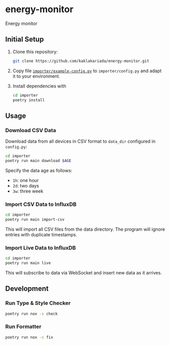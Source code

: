 # energy-monitor
Energy monitor

## Initial Setup

1. Clone this repository:
    ```sh
    git clone https://github.com/kaklakariada/energy-monitor.git
    ```

2. Copy file [`importer/example-config.py`](./importer/example-config.py) to `importer/config.py` and adapt it to your environment.
3. Install dependencies with
    ```sh
    cd importer
    poetry install
    ```

## Usage

### Download CSV Data

Download data from all devices in CSV format to `data_dir` configured in `config.py`:

```sh
cd importer
poetry run main download $AGE
```

Specify the data age as follows:

* `1h`: one hour
* `2d`: two days
* `3w`: three week

### Import CSV Data to InfluxDB

```sh
cd importer
poetry run main import-csv
```

This will import all CSV files from the data directory. The program will ignore entries with duplicate timestamps.

### Import Live Data to InfluxDB

```sh
cd importer
poetry run main live
```

This will subscribe to data via WebSocket and insert new data as it arrives.

## Development

### Run Type & Style Checker

```sh
poetry run nox -s check
```

### Run Formatter

```sh
poetry run nox -s fix
```
